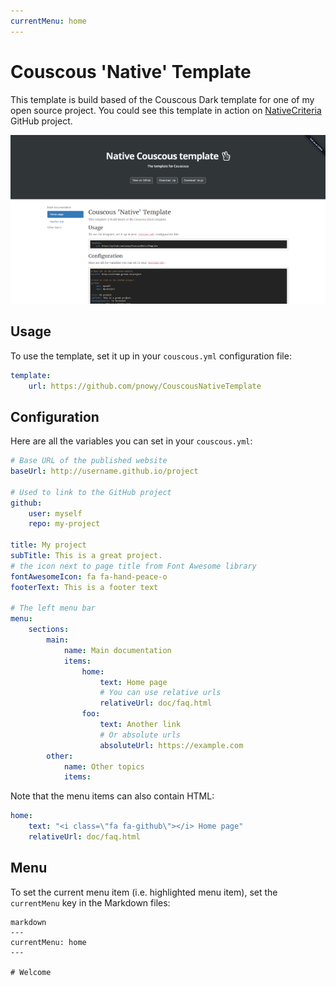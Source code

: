 ```yaml
---
currentMenu: home
---
```


# Couscous 'Native' Template

This template is build based of the Couscous Dark template for one of my open source project. You could see this template in action on [NativeCriteria](http://pnowy.github.io/NativeCriteria/) GitHub project.

![](screenshot.png)

## Usage

To use the template, set it up in your `couscous.yml` configuration file:

```yaml
template:
    url: https://github.com/pnowy/CouscousNativeTemplate
```

## Configuration

Here are all the variables you can set in your `couscous.yml`:

```yaml
# Base URL of the published website
baseUrl: http://username.github.io/project

# Used to link to the GitHub project
github:
    user: myself
    repo: my-project

title: My project
subTitle: This is a great project.
# the icon next to page title from Font Awesome library
fontAwesomeIcon: fa fa-hand-peace-o
footerText: This is a footer text

# The left menu bar
menu:
    sections:
        main:
            name: Main documentation
            items:
                home:
                    text: Home page
                    # You can use relative urls
                    relativeUrl: doc/faq.html
                foo:
                    text: Another link
                    # Or absolute urls
                    absoluteUrl: https://example.com
        other:
            name: Other topics
            items:
```

Note that the menu items can also contain HTML:

```yaml
home:
    text: "<i class=\"fa fa-github\"></i> Home page"
    relativeUrl: doc/faq.html
```

## Menu

To set the current menu item (i.e. highlighted menu item), set the ```currentMenu```
key in the Markdown files:

```
markdown
---
currentMenu: home
---

# Welcome
```

